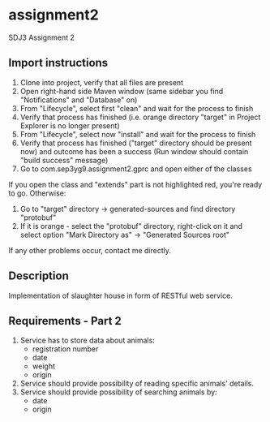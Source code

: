 # assignment2
SDJ3 Assignment 2
## Import instructions
1. Clone into project, verify that all files are present
2. Open right-hand side Maven window (same sidebar you find "Notifications" and "Database" on)
3. From "Lifecycle", select first "clean" and wait for the process to finish
4. Verify that process has finished (i.e. orange directory "target" in Project Explorer is no longer present)
5. From "Lifecycle", select now "install" and wait for the process to finish
6. Verify that process has finished ("target" directory should be present now) and outcome has been a success (Run window should contain "build success" message)
7. Go to com.sep3yg9.assignment2.gprc and open either of the classes

If you open the class and "extends" part is not highlighted red, you're ready to go.
Otherwise:
1. Go to "target" directory -> generated-sources and find directory "protobuf"
2. If it is orange - select the "protobuf" directory, right-click on it and select option "Mark Directory as" -> "Generated Sources root"

If any other problems occur, contact me directly.
## Description
Implementation of slaughter house in form of RESTful web service.
## Requirements - Part 2
1. Service has to store data about animals:
    - registration number
    - date
    - weight
    - origin
2. Service should provide possibility of reading specific animals' details.
3. Service should provide possibility of searching animals by:
    - date
    - origin
